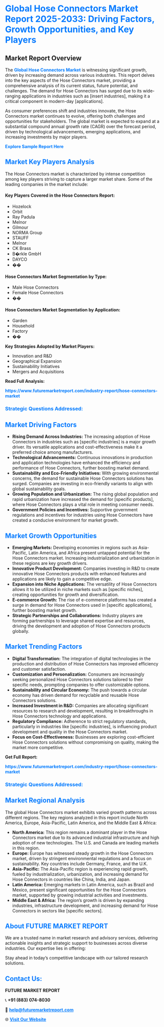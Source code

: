 <h1 style="color: #007BFF;">Global Hose Connectors Market Report 2025-2033: Driving Factors, Growth Opportunities, and Key Players</h1>

<section id="overview">
<h2>Market Report Overview</h2>
<p>The <a href="https://www.futuremarketreport.com/industry-report/hose-connectors-market" style="color: #007BFF; text-decoration: none;"><strong>Global Hose Connectors Market</strong></a> is witnessing significant growth, driven by increasing demand across various industries. This report delves into the key aspects of the Hose Connectors market, providing a comprehensive analysis of its current status, future potential, and challenges. The demand for Hose Connectors has surged due to its wide-ranging applications in industries such as [insert industries], making it a critical component in modern-day [applications].</p>
<p>As consumer preferences shift and industries innovate, the Hose Connectors market continues to evolve, offering both challenges and opportunities for stakeholders. The global market is expected to expand at a substantial compound annual growth rate (CAGR) over the forecast period, driven by technological advancements, emerging applications, and increasing investments by major players.</p>
</section>

<section id="overview">
<p><a href="https://www.futuremarketreport.com/request-sample/reportId=113554" style="color: #007BFF; text-decoration: none;"><strong>Explore Sample Report Here</strong></a></p>
</section>

<section id="key-players">
<h2 style="color: #007BFF;">Market Key Players Analysis</h2>
<p>The Hose Connectors market is characterized by intense competition among key players striving to capture a larger market share. Some of the leading companies in the market include:</p>
<h4>Key Players Covered in the Hose Connectors Report:</h4>
<ul><li>Hozelock</li><li>Orbit</li><li>Ray Padula</li><li>Melnor</li><li>Gilmour</li><li>NORMA Group</li><li>STAUFF</li><li>Melnor</li><li>CK Brass</li><li>B�rkle GmbH</li><li>DAYCO</li><li>��</li></ul>
<h4>Hose Connectors Market Segmentation by Type:</h4>
<ul><li>Male Hose Connectors</li><li>Female Hose Connectors</li><li>��</li></ul>

<h4>Hose Connectors Market Segmentation by Application:</h4>
<ul><li>Garden</li><li>Household</li><li>Factory</li><li>��</li></ul>
<p><strong>Key Strategies Adopted by Market Players:</strong></p>
<ul>
<li>Innovation and R&D</li>
<li>Geographical Expansion</li>
<li>Sustainability Initiatives</li>
<li>Mergers and Acquisitions</li>
</ul>
</section>

<section>
<p><strong>Read Full Analysis: </strong></p><a href="https://www.futuremarketreport.com/industry-report/hose-connectors-market" style="color: #007BFF; text-decoration: none;"><strong>https://www.futuremarketreport.com/industry-report/hose-connectors-market</strong></a>
<h3 style="color: #007BFF;">Strategic Questions Addressed:</h3>
</section>

<section id="driving-factors">
<h2 style="color: #007BFF;">Market Driving Factors</h2>
<ul>
<li><strong>Rising Demand Across Industries:</strong> The increasing adoption of Hose Connectors in industries such as [specific industries] is a major growth driver. Its versatile applications and cost-effectiveness make it a preferred choice among manufacturers.</li>
<li><strong>Technological Advancements:</strong> Continuous innovations in production and application technologies have enhanced the efficiency and performance of Hose Connectors, further boosting market demand.</li>
<li><strong>Sustainability and Eco-Friendly Initiatives:</strong> With growing environmental concerns, the demand for sustainable Hose Connectors solutions has surged. Companies are investing in eco-friendly variants to align with global sustainability goals.</li>
<li><strong>Growing Population and Urbanization:</strong> The rising global population and rapid urbanization have increased the demand for [specific products], where Hose Connectors plays a vital role in meeting consumer needs.</li>
<li><strong>Government Policies and Incentives:</strong> Supportive government regulations and incentives for industries using Hose Connectors have created a conducive environment for market growth.</li>
</ul>
</section>

<section id="growth-opportunities">
<h2 style="color: #007BFF;">Market Growth Opportunities</h2>
<ul>
<li><strong>Emerging Markets:</strong> Developing economies in regions such as Asia-Pacific, Latin America, and Africa present untapped potential for the Hose Connectors market. Increasing industrialization and urbanization in these regions are key growth drivers.</li>
<li><strong>Innovative Product Development:</strong> Companies investing in R&D to create innovative Hose Connectors products with enhanced features and applications are likely to gain a competitive edge.</li>
<li><strong>Expansion into Niche Applications:</strong> The versatility of Hose Connectors allows it to be utilized in niche markets such as [specific niches], creating opportunities for growth and diversification.</li>
<li><strong>E-commerce Growth:</strong> The rise of e-commerce platforms has created a surge in demand for Hose Connectors used in [specific applications], further boosting market growth.</li>
<li><strong>Strategic Partnerships and Collaborations:</strong> Industry players are forming partnerships to leverage shared expertise and resources, driving the development and adoption of Hose Connectors products globally.</li>
</ul>
</section>

<section id="trending-factors">
<h2 style="color: #007BFF;">Market Trending Factors</h2>
<ul>
<li><strong>Digital Transformation:</strong> The integration of digital technologies in the production and distribution of Hose Connectors has improved efficiency and customer satisfaction.</li>
<li><strong>Customization and Personalization:</strong> Consumers are increasingly seeking personalized Hose Connectors solutions tailored to their specific needs, prompting companies to offer customizable options.</li>
<li><strong>Sustainability and Circular Economy:</strong> The push towards a circular economy has driven demand for recyclable and reusable Hose Connectors solutions.</li>
<li><strong>Increased Investment in R&D:</strong> Companies are allocating significant resources to research and development, resulting in breakthroughs in Hose Connectors technology and applications.</li>
<li><strong>Regulatory Compliance:</strong> Adherence to strict regulatory standards, particularly in industries like [specific industries], is influencing product development and quality in the Hose Connectors market.</li>
<li><strong>Focus on Cost-Effectiveness:</strong> Businesses are exploring cost-efficient Hose Connectors solutions without compromising on quality, making the market more competitive.</li>
</ul>
</section>

<section>
<p><strong>Get Full Report: </strong></p><a href="https://www.futuremarketreport.com/industry-report/hose-connectors-market" style="color: #007BFF; text-decoration: none;"><strong>https://www.futuremarketreport.com/industry-report/hose-connectors-market</strong></a>
<h3 style="color: #007BFF;">Strategic Questions Addressed:</h3>
</section>


<section id="regional-analysis">
<h2 style="color: #007BFF;">Market Regional Analysis</h2>
<p>The global Hose Connectors market exhibits varied growth patterns across different regions. The key regions analyzed in this report include North America, Europe, Asia-Pacific, Latin America, and the Middle East & Africa:</p>
<ul>
<li><strong>North America:</strong> This region remains a dominant player in the Hose Connectors market due to its advanced industrial infrastructure and high adoption of new technologies. The U.S. and Canada are leading markets in this region.</li>
<li><strong>Europe:</strong> Europe has witnessed steady growth in the Hose Connectors market, driven by stringent environmental regulations and a focus on sustainability. Key countries include Germany, France, and the U.K.</li>
<li><strong>Asia-Pacific:</strong> The Asia-Pacific region is experiencing rapid growth, fueled by industrialization, urbanization, and increasing demand for Hose Connectors in countries like China, India, and Japan.</li>
<li><strong>Latin America:</strong> Emerging markets in Latin America, such as Brazil and Mexico, present significant opportunities for the Hose Connectors market, supported by growing industrial activities and investments.</li>
<li><strong>Middle East & Africa:</strong> The region’s growth is driven by expanding industries, infrastructure development, and increasing demand for Hose Connectors in sectors like [specific sectors].</li>
</ul>
</section>

<footer>
<h2 style="color: #007BFF;">About FUTURE MARKET REPORT</h2>
<p>We are a trusted name in market research and advisory services, delivering actionable insights and strategic support to businesses across diverse industries. Our expertise lies in offering:</p>

<p>Stay ahead in today’s competitive landscape with our tailored research solutions.</p>

<h2 style="color: #007BFF;">Contact Us:</h2>
<p><strong>FUTURE MARKET REPORT</strong></p>
<p>📞 <strong>+91 (883) 074-8030</strong></p>
<p>📧 <strong><a href="mailto:help@futuremarketreport.com" style="color: #007BFF;">help@futuremarketreport.com</a></strong></p>
<p>🌐 <strong><a href="https://www.futuremarketreport.com/" style="color: #007BFF;">Visit Our Website</a></strong></p>
</footer>